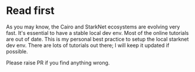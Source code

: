 # Read first

As you may know, the Cairo and StarkNet ecosystems are evolving very fast. It's essential to have a stable local dev env. Most of the online tutorials are out of date. This is my personal best practice to setup the local starknet dev env. There are lots of tutorials out there; I will keep it updated if possible.

Please raise PR if you find anything wrong.
